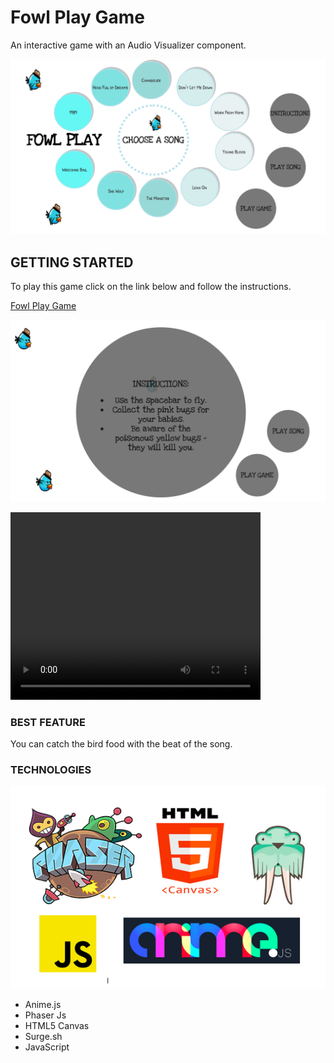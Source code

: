 # Fowl Play Game

An interactive game with an Audio Visualizer component.

<img src="assets/Screen Shot 2018-08-23 at 11.06.15 AM.png" />

## GETTING STARTED

To play this game click on the link below and follow the instructions.

[Fowl Play Game](http://q1project_fowlplay.surge.sh/page1.html)

<img src="assets/Screen Shot 2018-08-23 at 11.07.17 AM.png" />

<video width = "400" height = "300" controls > <source src="assets/FowlPlayClip.mp4" type="video/mp4">
</video>
 <!-- <script  src="assets/FowlPlayClip.mp4"></script> -->

### BEST FEATURE

You can catch the bird food with the beat of the song.

### TECHNOLOGIES

<img src="assets/Screen Shot 2018-08-23 at 11.42.43 AM.png" />

* Anime.js
* Phaser Js
* HTML5 Canvas
* Surge.sh
* JavaScript




